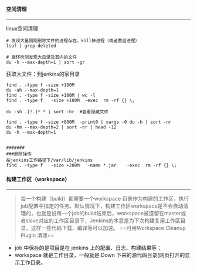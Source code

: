 #### 空间清理

---

linux空间清理

```shell
# 发现大量刚刚删除文件的进程存在，kill掉进程（或者重启进程）
lsof | grep deleted

# 循环检测发现大目录及其内的文件
du -h --max-depth=1 | sort -gr
```

获取大文件：到jenkins的家目录

```shell
find . -type f -size +100M
du -ah --max-depth=1
find . -type f -size +100M | wc -l
find . -type f   -size +100M  -exec  rm -rf {} \;

du -sh .[!.]* * | sort -hr  #查看隐藏文件

find . -type f -size +800M  -print0 | xargs -0 du -h | sort -nr
du -hm --max-depth=2 | sort -nr | head -12  
du -h --max-depth=1


#######
###删除操作
在jenkins工作路径下/var/lib/jenkins
find . -type f   -size +200M   -name *.jar    -exec  rm -rf {} \;
```



#### 构建工作区（workspace）

---

> 每一个构建（build）都需要一个workspace 目录作为构建的工作区，执行job配置中指定的任务。默认情况下，构建工作区workspace是不会自动清理的，也就是说每一个job的build结束后，workspace被遗留在master或者slave对应的工作区目录下，Jenkins的本意是为下次构建复用工作区目录，这样一些代码下载，编译等可以加速。
> ==可用Workspace Cleanup Plugin 清理==

- job 中保存的是项目是在 jenkins 上的配置、日志、构建结果等；
- workspace 就是工作目录，一般就是 Down 下来的源代码目录(网页打开的显示工作目录。

